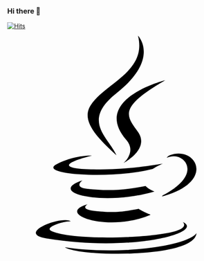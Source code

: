 ### Hi there 👋

<!--
**vmim77/vmim77** is a ✨ _special_ ✨ repository because its `README.md` (this file) appears on your GitHub profile.

Here are some ideas to get you started:

- 🔭 I’m currently working on ...
- 🌱 I’m currently learning ...
- 👯 I’m looking to collaborate on ...
- 🤔 I’m looking for help with ...
- 💬 Ask me about ...
- 📫 How to reach me: ...
- 😄 Pronouns: ...
- ⚡ Fun fact: ...
-->

[![Hits](https://hits.seeyoufarm.com/api/count/incr/badge.svg?url=https%3A%2F%2Fgithub.com%2Fvmim77%2Fhit-counter&count_bg=%2379C83D&title_bg=%23555555&icon=&icon_color=%23E7E7E7&title=hits&edge_flat=false)](https://hits.seeyoufarm.com)

<svg role="img" viewBox="0 0 24 24" xmlns="http://www.w3.org/2000/svg"><title>Java</title><path d="M8.851 18.56s-.917.534.653.714c1.902.218 2.874.187 4.969-.211 0 0 .552.346 1.321.646-4.699 2.013-10.633-.118-6.943-1.149M8.276 15.933s-1.028.761.542.924c2.032.209 3.636.227 6.413-.308 0 0 .384.389.987.602-5.679 1.661-12.007.13-7.942-1.218M13.116 11.475c1.158 1.333-.304 2.533-.304 2.533s2.939-1.518 1.589-3.418c-1.261-1.772-2.228-2.652 3.007-5.688 0-.001-8.216 2.051-4.292 6.573M19.33 20.504s.679.559-.747.991c-2.712.822-11.288 1.069-13.669.033-.856-.373.75-.89 1.254-.998.527-.114.828-.093.828-.093-.953-.671-6.156 1.317-2.643 1.887 9.58 1.553 17.462-.7 14.977-1.82M9.292 13.21s-4.362 1.036-1.544 1.412c1.189.159 3.561.123 5.77-.062 1.806-.152 3.618-.477 3.618-.477s-.637.272-1.098.587c-4.429 1.165-12.986.623-10.522-.568 2.082-1.006 3.776-.892 3.776-.892M17.116 17.584c4.503-2.34 2.421-4.589.968-4.285-.355.074-.515.138-.515.138s.132-.207.385-.297c2.875-1.011 5.086 2.981-.928 4.562 0-.001.07-.062.09-.118M14.401 0s2.494 2.494-2.365 6.33c-3.896 3.077-.888 4.832-.001 6.836-2.274-2.053-3.943-3.858-2.824-5.539 1.644-2.469 6.197-3.665 5.19-7.627M9.734 23.924c4.322.277 10.959-.153 11.116-2.198 0 0-.302.775-3.572 1.391-3.688.694-8.239.613-10.937.168 0-.001.553.457 3.393.639"/></svg>
